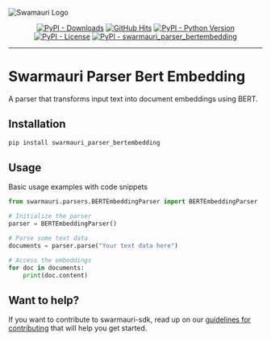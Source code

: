 
![Swamauri Logo](https://res.cloudinary.com/dbjmpekvl/image/upload/v1730099724/Swarmauri-logo-lockup-2048x757_hww01w.png)

<p align="center">
    <a href="https://pypi.org/project/swarmauri_parser_bertembedding/">
        <img src="https://img.shields.io/pypi/dm/swarmauri_parser_bertembedding" alt="PyPI - Downloads"/></a>
    <a href="https://github.com/swarmauri/swarmauri-sdk/pkgs/community/swarmauri_parser_bertembedding/README.md">
        <img src="https://hits.seeyoufarm.com/api/count/incr/badge.svg?url=https://github.com/swarmauri/swarmauri-sdk/pkgs/community/swarmauri_parser_bertembedding/README.md&count_bg=%2379C83D&title_bg=%23555555&icon=&icon_color=%23E7E7E7&title=hits&edge_flat=false" alt="GitHub Hits"/></a>
    <a href="https://pypi.org/project/swarmauri_parser_bertembedding/">
        <img src="https://img.shields.io/pypi/pyversions/swarmauri_parser_bertembedding" alt="PyPI - Python Version"/></a>
    <a href="https://pypi.org/project/swarmauri_parser_bertembedding/">
        <img src="https://img.shields.io/pypi/l/swarmauri_parser_bertembedding" alt="PyPI - License"/></a>
    <a href="https://pypi.org/project/swarmauri_parser_bertembedding/">
        <img src="https://img.shields.io/pypi/v/swarmauri_parser_bertembedding?label=swarmauri_parser_bertembedding&color=green" alt="PyPI - swarmauri_parser_bertembedding"/></a>
</p>

---

# Swarmauri Parser Bert Embedding

A parser that transforms input text into document embeddings using BERT.

## Installation

```bash
pip install swarmauri_parser_bertembedding
```

## Usage
Basic usage examples with code snippets
```python
from swarmauri.parsers.BERTEmbeddingParser import BERTEmbeddingParser

# Initialize the parser
parser = BERTEmbeddingParser()

# Parse some text data
documents = parser.parse("Your text data here")

# Access the embeddings
for doc in documents:
    print(doc.content)
```

## Want to help?

If you want to contribute to swarmauri-sdk, read up on our [guidelines for contributing](https://github.com/swarmauri/swarmauri-sdk/blob/master/contributing.md) that will help you get started.
